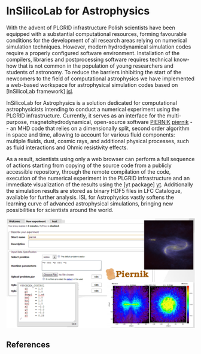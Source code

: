 InSilicoLab for Astrophysics
============================

With the advent of PLGRID infrastructure Polish scientists have been equipped with a substantial computational
resources, forming favourable conditions for the development of all research areas relying on numerical simulation
techniques. However, modern hydrodynamical simulation codes require a properly configured software environment.
Installation of the compilers, libraries and postprocessing software requires technical know-how that is not common in
the population of young researchers and students of astronomy. To reduce the barriers inhibiting the start of the
newcomers to the field of computational astrophysics we have implemented a web-based workspace for astrophysical
simulation codes based on [InSilicoLab framework] [isl].

InSilicoLab for Astrophysics is a solution dedicated for computational astrophysicists intending to conduct a numerical
experiment using the PLGRID infrastructure. Currently, it serves as an interface for the multi-purpose,
magnetohydrodynamical, open-source software [PIERNIK] [piernik] -- an MHD code that relies on a dimensionally split,
second order algorithm in space and time, allowing to account for various fluid components: multiple fluids, dust,
cosmic rays, and additional physical processes, such as fluid interactions and Ohmic resistivity effects.

As a result, scientists using only a web browser can perform a full sequence of actions starting from copying of the
source code from a publicly accessible repository, through the remote compilation of the code, execution of the
numerical experiment in the PLGRID infrastructure and an immediate visualization of the results using the
[yt package] [yt]. Additionally the simulation results are stored as binary HDF5 files in LFC Catalogue, available for
further analysis. ISL for Astrophysics vastly softens the learning curve of advanced astrophysical simulations, bringing
new possibilities for scientists around the world.

![Snippet from InSilicoLab for Astrophysics](https://github.com/Xarthisius/piernik_brochure/raw/master/isl.png)


References
----------

[isl]: http://insilicolab.cyfronet.pl/ "http://insilicolab.cyfronet.pl/"
[piernik]: http://piernik.astri.umk.pl "http://piernik.astri.umk.pl"
[yt]: http://yt-project.org/ "http://yt-project.org/"
